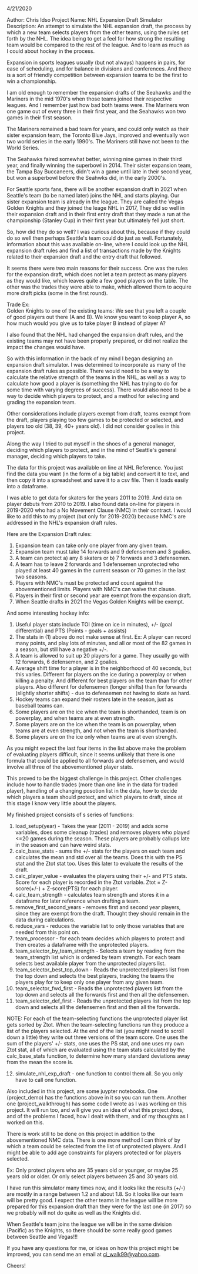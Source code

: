 4/21/2020   

Author:         Chris Idso
Project Name:   NHL Expansion Draft Simulator
Description:    An attempt to simulate the NHL expansion draft, the process by which
                a new team selects players from the other teams, using the rules set
                forth by the NHL.  The idea being to get a feel for how strong the 
                resulting team would be compared to the rest of the league.  And to 
                learn as much as I could about hockey in the process.

Expansion in sports leagues usually (but not always) happens in pairs, for ease of 
scheduling, and for balance in divisions and conferences. And there is a sort of 
friendly competition between expansion teams to be the first to win a championship.

I am old enough to remember the expansion drafts of the Seahawks and the Mariners in
the mid 1970's when those teams joined their respective leagues.  And I remember just
how bad both teams were. The Mariners won one game out of every three in their first
year, and the Seahawks won two games in their first season. 

The Mariners remained a bad team for years, and could only watch as their sister
expansion team, the Toronto Blue Jays, improved and eventually won two world series 
in the early 1990's. The Mariners still have not been to the World Series.

The Seahawks faired somewhat better, winning nine games in their third year, and
finally winning the superbowl in 2014.  Their sister expansion team, the Tampa Bay
Buccaneers, didn't win a game until late in their second year, but won a superbowl
before the Seahwks did, in the early 2000's.

For Seattle sports fans, there will be another expansion draft in 2021 when Seattle's 
team (to be named later) joins the NHL and starts playing. Our sister expansion team
is already in the league.  They are called the Vegas Golden Knights and they joined 
the leage NHL in 2017,  They did so well in their expansion draft and in their first 
entry draft that they made a run at the championship (Stanley Cup) in their first year
but ultimately fell just short.

So, how did they do so well?  I was curious about this, because if they could do 
so well then perhaps Seattle's team could do just as well.  Fortunately, information 
about this was available on-line, where I could look up the NHL expansion draft rules 
and find a list of transactions made by the Knights related to their expansion draft
and the entry draft that followed.

It seems there were two main reasons for their success. One was the rules for the 
expansion draft, which does not let a team protect as many players as they would
like, which leaves quite a few good players on the table. The other was 
the trades they were able to make, which allowed them to acquire more draft picks 
(some in the first round).  

Trade Ex:  
Golden Knights to one of the existing teams:  We see that you left a couple of 
good players out there (A and B). We know you want to keep player A, so how much
would you give us to take player B instead of player A?

I also found that the NHL had changed the expansion draft rules, and the existing 
teams may not have been properly prepared, or did not realize the impact the 
changes would have.

So with this information in the back of my mind I began designing an expansion draft
simulator. I was determined to incorporate as many of the expansion draft rules as
possible.  There would need to be a way to calculate the relative strength of the 
teams in the NHL, as well as a way to calculate how good a player is (something the 
NHL has trying to do for some time with varying degrees of success). There would also 
need to be a way to decide which players to protect, and a method for selecting and 
grading the expansion team. 

Other considerations include players exempt from draft, teams exempt from the 
draft, players playing too few games to be protected or selected, and players too 
old (38, 39, 40+ years old).  I did not consider goalies in this project.

Along the way I tried to put myself in the shoes of a general manager, deciding which
players to protect, and in the mind of Seattle's general manager, deciding which 
players to take.  

The data for this project was available on line at NHL Reference.  You just find the 
data you want (in the form of a big table) and convert it to text, and then copy it
into a spreadsheet and save it to a csv file.  Then it loads easily into a dataframe.

I was able to get data for skaters for the years 2011 to 2019. And data on player
debuts from 2010 to 2019. I also found data on-line for players in 2019-2020 who had a 
No Movement Clause (NMC) in their contract.  I would like to add this to my project
(but only for 2019-2020) because NMC's are addressed in the NHL's expansion draft rules.

Here are the Expansion Draft rules:
1) Expansion team can take only one player from any given team.  
2) Expansion team must take 14 forwards and 9 defensemen and 3 goalies.
3) A team can protect a) any 8 skaters or b) 7 forwards and 3 defensemen.
4) A team has to leave 2 forwards and 1 defensemen unprotected who played
   at least 40 games in the current season or 70 games in the last two seasons. 
5) Players with NMC's must be protected and count against the abovementioned 
   limits.  Players with NMC's can waive that clause.
6) Players in their first or second year are exempt from the expansion draft. 
7) When Seattle drafts in 2021 the Vegas Golden Knights will be exempt.   

And some interesting hockey info:
1) Useful player stats include TOI (time on ice in minutes), +/- (goal differential)
   and PTS (Points - goals + assists)
2) The stats in (1) above do not make sense at first.  Ex: A player can record many 
   points, and play lots of minutes, and all or most of the 82 games in a season,
   but still have a negative +/-.
3) A team is allowed to suit up 20 players for a game.  They usually go with 
   12 forwards, 6 defensemen, and 2 goalies.
4) Average shift time for a player is in the neighborhood of 40 seconds, but this
   varies.  Different for players on the ice during a powerplay or when killing a 
   penalty. And different for best players on the team than for other players.
   Also different for defensemen (longer shifts) than for forwards (slightly shorter
   shifts) - due to defensemen not having to skate as hard.
5) Hockey teams can expand their rosters late in the season, just as baseball teams
   can.   
6) Some players are on the ice when the team is shorthanded, team is on powerplay, and
   when teams are at even strength.  
7) Some players are on the ice when the team is on powerplay, when teams are at even
   strength, and not when the team is shorthanded.
8) Some players are on the ice only when teams are at even strength. 

As you might expect the last four items in the list above make the problem of
evaluating players difficult, since it seems unlikely that there is one formula
that could be applied to all forwards and defensemen, and would involve all three
of the abovementioned player stats.

This proved to be the biggest challenge in this project.  Other challenges include
how to handle trades (more than one line in the data for traded player), handling of a changing posotion list in the data, how to decide which players a team should protect, and which players to draft, since at this stage I know very little about the players.   

My finished project consists of s series of functions:

1) load_setup(year)   -   Takes the year (2011 - 2019) and adds some variables,
    does some cleanup (trades) and removes players who played <=20 games during 
    the season.  These players are probably callups late in the season and can have
    weird stats. 
2) calc_base_stats - sums the +/- stats for the players on each team and calculates
    the mean and std over all the teams.  Does this with the PS stat and the Ztot stat too.  Uses this later to evaluate the results of the draft.
3) calc_player_value - evaluates the players using their +/- and PTS stats. Score for
    each player is recorded in the Ztot variable.  Ztot = Z-score(+/-) + Z-score(PTS) 
    for each player.
4) calc_team_strength - calculates team strength and stores it in a dataframe for
    later reference when drafting a team.
5) remove_first_second_years - removes first and second year players, since they are
    exempt from the draft.  Thought they should remain in the data during calculations.
6) reduce_vars - reduces the variable list to only those variables that are needed from
    this point on.  
7) team_processor - for each team decides which players to protect and then creates a
    dataframe with the unprotected players.
8) team_selector_by_team_strength - Selects a team by reading from the team_strength
    list which is ordered by team strength. For each team selects best available player from the unprotected players list.    
9) team_selector_best_top_down - Reads the unprotected players list from the top down
    and selects the best players, tracking the teams the players play for to keep only one player from any given team.
10) team_selector_fwd_first - Reads the unprotected players list from the top down
     and selects all the forwards first and then all the defensemen.  
11) team_selector_def_first - Reads the unprotected players list from the top down
     and selects all the defensemen first and then all the forwards.
    
   NOTE: For each of the team-selecting functions the unprotected player list gets
    sorted by Ztot. When the team-selecting functions run they produce a list of
    the players selected.  At the end of the list (you might need to scroll down a 
    little) they write out three versions of the team score. One uses the sum of the players' +/- stats, one uses the PS stat, and one uses my own Ztot stat, all of which are evaluated using the team stats calculated by the calc_base_stats function, to determine how many standard deviations away from the 
    mean the score is. 

12) simulate_nhl_exp_draft - one function to control them all. So you only have to 
     call one function.   

Also included in this project, are some juypter notebooks. One (project_demo) has the 
functions above in it so you can run them.  Another one (project_walkthrough) has some
code I wrote as I was working on this project.  It will run too, and will give you an 
idea of what this project does, and of the problems I faced, how I dealt with them, and 
of my thoughts as I worked on this.

There is work still to be done on this project in addition to the abovementioned NMC
data.  There is one more method I can think of by which a team could be selected
from the list of unprotected players.  And I might be able to add age constraints for
players protected or for players selected.  

Ex:  Only protect players who are 35 years old or younger, or maybe 25 years old
or older.   Or only select players between 25 and 30 years old.

I have run this simulator many times now, and it looks like the results (+/-) are mostly
in a range between 1.2 and about 1.8. So it looks like our team will be pretty good.
I expect the other teams in the league will be more prepared for this expansion draft
than they were for the last one (in 2017) so we probably will not do quite as well
as the Knights did.

When Seattle's team joins the league we will be in the same division (Pacific) as the
Knights, so there should be some really good games between Seattle and Vegas!!! 

If you have any questions for me, or ideas on how this project might be improved, you
can send me an email at ci_walk99@yahoo.com.  

Cheers!   



 
